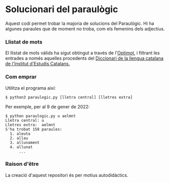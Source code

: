 # Solucionari del paraulògic

Aquest codi permet trobar la majoria de solucions del Paraulògic. Hi ha algunes paraules que de moment no troba, com els femenins dels adjectius.


### Llistat de mots
El llistat de mots vàlids ha sigut obtingut a través de l'[Optimot](https://aplicacions.llengua.gencat.cat/llc/AppJava/index.html), i filtrant les entrades a només aquelles procedents del [Diccionari de la llengua catalana de l'Institut d'Estudis Catalans.](https://dlc.iec.cat/)


### Com emprar
Utilitza el programa així:
```
$ python3 paraulogic.py [lletra central] [lletres extra]
```

Per exemple, per al 9 de gener de 2022:
```
$ python paraulogic.py u aelmnt
Lletra central: u
Lletres extra:  aelmnt
S'ha trobat 158 paraules:
  1. aleuta
  2. allau
  3. allunament
  4. allunat
      ...
```

### Raison d'être
La creació d'aquest repositori és per motius autodidàctics.
